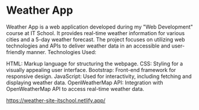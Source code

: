 # Weather App

Weather App is a web application developed during my "Web Development" course at IT School. It provides real-time weather information for various cities and a 5-day weather forecast. The project focuses on utilizing web technologies and APIs to deliver weather data in an accessible and user-friendly manner.
Technologies Used:

HTML: Markup language for structuring the webpage.
CSS: Styling for a visually appealing user interface.
Bootstrap: Front-end framework for responsive design.
JavaScript: Used for interactivity, including fetching and displaying weather data.
OpenWeatherMap API: Integration with OpenWeatherMap API to access real-time weather data.

https://weather-site-itschool.netlify.app/
 

